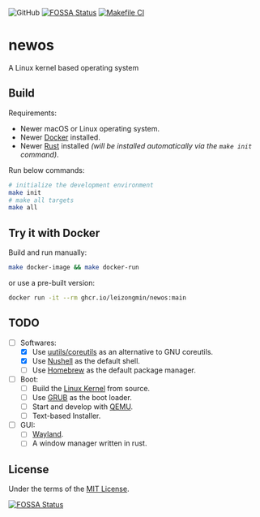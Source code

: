 ![GitHub](https://img.shields.io/github/license/leizongmin/newos)
[![FOSSA Status](https://app.fossa.com/api/projects/git%2Bgithub.com%2Fleizongmin%2Fnewos.svg?type=shield)](https://app.fossa.com/projects/git%2Bgithub.com%2Fleizongmin%2Fnewos?ref=badge_shield)
[![Makefile CI](https://github.com/leizongmin/newos/actions/workflows/makefile.yml/badge.svg)](https://github.com/leizongmin/newos/actions/workflows/makefile.yml)

# newos

A Linux kernel based operating system

## Build

Requirements:

-   Newer macOS or Linux operating system.
-   Newer [Docker](https://www.docker.com/) installed.
-   Newer [Rust](https://www.rust-lang.org/) installed _(will be installed automatically via the `make init` command)_.

Run below commands:

```bash
# initialize the development environment
make init
# make all targets
make all
```

## Try it with Docker

Build and run manually:

```bash
make docker-image && make docker-run
```

or use a pre-built version:

```bash
docker run -it --rm ghcr.io/leizongmin/newos:main
```

## TODO

-   [ ] Softwares:
    -   [x] Use [uutils/coreutils](https://github.com/uutils/coreutils) as an alternative to GNU coreutils.
    -   [x] Use [Nushell](https://www.nushell.sh/) as the default shell.
    -   [ ] Use [Homebrew](https://brew.sh/) as the default package manager.
-   [ ] Boot:
    -   [ ] Build the [Linux Kernel](https://github.com/torvalds/linux) from source.
    -   [ ] Use [GRUB](https://www.gnu.org/software/grub/) as the boot loader.
    -   [ ] Start and develop with [QEMU](https://www.qemu.org/).
    -   [ ] Text-based Installer.
-   [ ] GUI:
    -   [ ] [Wayland](https://wayland.freedesktop.org/).
    -   [ ] A window manager written in rust.

## License

Under the terms of the [MIT License](LICENSE).

[![FOSSA Status](https://app.fossa.com/api/projects/git%2Bgithub.com%2Fleizongmin%2Fnewos.svg?type=large)](https://app.fossa.com/projects/git%2Bgithub.com%2Fleizongmin%2Fnewos?ref=badge_large)

